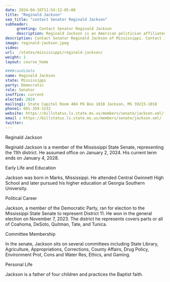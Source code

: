 ```yaml
---
date: 2024-04-16T11:54:12-05:00
title: "Reginald Jackson"
seo_title: "contact Senator Reginald Jackson"
subheader:
     greeting: Contact Senator Reginald Jackson
     description: Reginald Jackson is an American politician affiliated with the Democratic Party and serves as a member of the Mississippi State Senate, representing the 11th district. He assumed office on January 2, 2024, and his current term ends on January 4, 2028.
description: Contact Senator Reginald Jackson of Mississippi. Contact information for Reginald Jackson includes email address, phone number, and mailing address.
image: reginald-jackson.jpeg
video:
url:  /states/mississippi/reginald-jackson/
weight: 1
layout: course_home

####candidate
name: Reginald Jackson
state: Mississippi
party: Democratic
role: Senator
inoffice: current
elected: 2024
mailing1: State Capitol Room 404 PO Box 1018 Jackson, MS 39215-1018
phone1: 601-359-3232
website: https://billstatus.ls.state.ms.us/members/senate/jackson.xml/
email : https://billstatus.ls.state.ms.us/members/senate/jackson.xml/
twitter:
---
```


Reginald Jackson

Reginald Jackson is a member of the Mississippi State Senate, representing the 11th district. He assumed office on January 2, 2024. His current term ends on January 4, 2028.

Early Life and Education

Jackson was born in Marks, Mississippi. He attended Central Gwinnett High School and later pursued his higher education at Georgia Southern University.

Political Career

Jackson, a member of the Democratic Party, ran for election to the Mississippi State Senate to represent District 11. He won in the general election on November 7, 2023. The district he represents covers parts or all of Coahoma, DeSoto, Quitman, Tate, and Tunica.

Committee Membership

In the senate, Jackson sits on several committees including State Library, Agriculture, Appropriations, Corrections, County Affairs, Drug Policy, Environment Prot, Cons and Water Res, Ethics, and Gaming.

Personal Life

Jackson is a father of four children and practices the Baptist faith.
